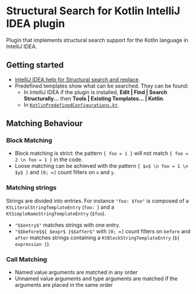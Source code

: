 # Structural Search for Kotlin IntelliJ IDEA plugin

Plugin that implements structural search support for the Kotlin language in IntelliJ IDEA.

## Getting started

- [IntelliJ IDEA help for Structural search and replace](https://www.jetbrains.com/help/idea/structural-search-and-replace.html).
- Predefined templates show what can be searched. They can be found:
    - In IntelliJ IDEA if the plugin is installed, **Edit | Find | Search Structurally...** then **Tools | Existing Templates... | Kotlin**.
    - In [`KotlinPredefinedConfigurations.kt`](src/main/kotlin/com/jetbrains/kotlin/structuralsearch/KotlinPredefinedConfigurations.kt).

## Matching Behaviour

### Block Matching

- Block matching is strict: the pattern `{ foo = 1 }` will not match `{ foo = 2 \n foo = 1 }` in the code.
- Loose matching can be achieved with the pattern `{ $x$ \n foo = 1 \n $y$ }` and `[0; ∞]` count filters on `x` and `y`.

### Matching strings

Strings are divided into entries. For instance `"foo: $foo"` is composed of a `KtLiteralStringTemplateEntry` (`foo: `) and a `KtSimpleNameStringTemplateEntry` (`$foo`).
- `"$$entry$"` matches strings with one entry.
- `"$$before$${ $expr$ }$$after$"` with `[0; ∞]` count filters on `before` and `after` matches strings containing a `KtBlockStringTemplateEntry` (`${ expression }`).

### Call Matching

- Named value arguments are matched in any order
- Unnamed value arguments and type arguments are matched if the arguments are placed in the same order
